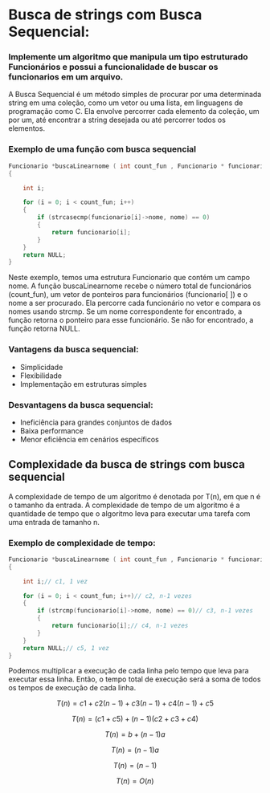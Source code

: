 
# Busca de strings com Busca Sequencial: 

### Implemente um algoritmo que manipula um tipo estruturado Funcionários e possui a funcionalidade de buscar os funcionarios em um arquivo. 

A Busca Sequencial é um método simples de procurar por uma determinada string em uma coleção, como um vetor ou uma lista, em linguagens de programação como C. Ela envolve percorrer cada elemento da coleção, um por um, até encontrar a string desejada ou até percorrer todos os elementos.
  
### Exemplo de uma função com busca sequencial
```c 
Funcionario *buscaLinearnome ( int count_fun , Funcionario * funcionario[], char * nome )
{

    int i;

    for (i = 0; i < count_fun; i++)
    {
        if (strcasecmp(funcionario[i]->nome, nome) == 0)
        {
            return funcionario[i];
        }
    }
    return NULL;
} 

```
Neste exemplo, temos uma estrutura Funcionario que contém um campo nome. A função buscaLinearnome recebe o número total de funcionários (count_fun), um vetor de ponteiros para funcionários (funcionario[ ]) e o nome a ser procurado. Ela percorre cada funcionário no vetor e compara os nomes usando strcmp. Se um nome correspondente for encontrado, a função retorna o ponteiro para esse funcionário. Se não for encontrado, a função retorna NULL.
### Vantagens da busca sequencial:
* Simplicidade
* Flexibilidade
* Implementação em estruturas simples
### Desvantagens da busca sequencial:
* Ineficiência para grandes conjuntos de dados
* Baixa performance
* Menor eficiência em cenários específicos



## Complexidade da busca de strings com busca sequencial
A complexidade de tempo de um algoritmo é denotada por T(n), em que n é o tamanho da entrada. A complexidade de tempo de um algoritmo é a quantidade de tempo que o algoritmo leva para executar uma tarefa com uma entrada de tamanho n.

### Exemplo de complexidade de tempo: 
```c 
Funcionario *buscaLinearnome ( int count_fun , Funcionario * funcionario[], char * nome )
{

    int i;// c1, 1 vez

    for (i = 0; i < count_fun; i++)// c2, n-1 vezes
    {
        if (strcmp(funcionario[i]->nome, nome) == 0)// c3, n-1 vezes
        {
            return funcionario[i];// c4, n-1 vezes
        }
    }
    return NULL;// c5, 1 vez
} 

```
Podemos multiplicar a execução de cada linha pelo tempo que leva para executar essa linha. Então, o tempo total de execução será a soma de todos os tempos de execução de cada linha.

$$ T(n) = c1 + c2(n-1) + c3(n-1) + c4(n-1) + c5   $$

$$ T(n) = (c1 + c5) +  (n-1)(c2 + c3 + c4) $$

$$ T(n) = b +  (n-1)a $$

$$ T(n) =  (n-1)a $$

$$ T(n) =  (n-1) $$

$$ T(n) =  O(n) $$




